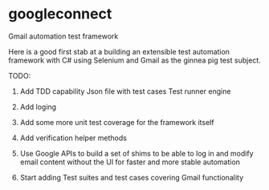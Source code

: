 # googleconnect
Gmail automation test framework

Here is a good first stab at a building an extensible test automation framework with C# using Selenium and Gmail as the ginnea pig test subject.



TODO: 

1. Add TDD capability 
     Json file with test cases 
     Test runner engine
2. Add loging

3. Add some more unit test coverage for the framework itself

4. Add verification helper methods 

4. Use Google APIs to build a set of shims to be able to log in and modify 
email content without the UI for faster and more stable automation

5. Start adding Test suites and test cases covering Gmail functionality 
